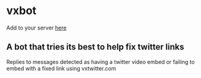 # vxbot

Add to your server [here](https://discord.com/oauth2/authorize?client_id=1054186711808221304&scope=bot&permissions=76864)

## A bot that tries its best to help fix twitter links

Replies to messages detected as having a twitter video embed or failing to embed with a fixed link using vxtwitter.com
